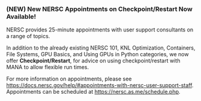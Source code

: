 ### (NEW) New NERSC Appointments on Checkpoint/Restart Now Available!

NERSC provides 25-minute appointments with user support consultants on a range
of topics.

In addition to the already existing NERSC 101, KNL Optimization, Containers,
File Systems, GPU Basics, and Using GPUs in Python categories, we now offer
**Checkpoint/Restart**, for advice on using checkpoint/restart with MANA to
allow flexible run times.

For more information on appointments, please see 
<https://docs.nersc.gov/help/#appointments-with-nersc-user-support-staff>.
Appointments can be scheduled at <https://nersc.as.me/schedule.php>.
